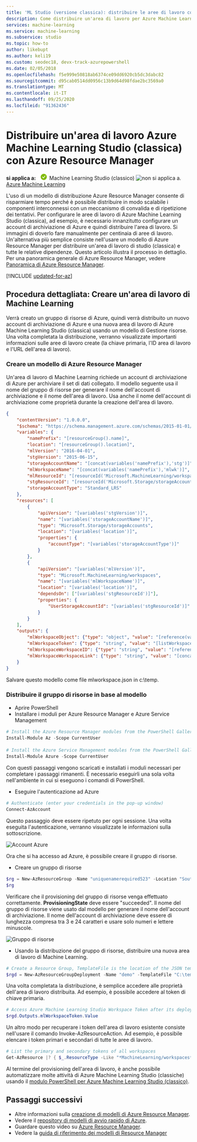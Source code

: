 ```yaml
---
title: 'ML Studio (versione classica): distribuire le aree di lavoro con Azure Resource Manager-Azure'
description: Come distribuire un'area di lavoro per Azure Machine Learning Studio (classico) con Azure Resource Manager modello
services: machine-learning
ms.service: machine-learning
ms.subservice: studio
ms.topic: how-to
author: likebupt
ms.author: keli19
ms.custom: seodec18, devx-track-azurepowershell
ms.date: 02/05/2018
ms.openlocfilehash: f5e999e50818ab6374ce09dd6920cb5dc3dabc82
ms.sourcegitcommit: d95cab0514dd0956c13b9d64d98fdae2bc3569a0
ms.translationtype: MT
ms.contentlocale: it-IT
ms.lasthandoff: 09/25/2020
ms.locfileid: "91362436"
---
```

# <a name="deploy-azure-machine-learning-studio-classic-workspace-using-azure-resource-manager"></a>Distribuire un'area di lavoro Azure Machine Learning Studio (classica) con Azure Resource Manager

**si applica a:** ![ Si applica a. ](../../../includes/media/aml-applies-to-skus/yes.png) Machine Learning Studio (classico) ![ non si applica a.](../../../includes/media/aml-applies-to-skus/no.png)[ Azure Machine Learning](../compare-azure-ml-to-studio-classic.md)  

L'uso di un modello di distribuzione Azure Resource Manager consente di risparmiare tempo perché è possibile distribuire in modo scalabile i componenti interconnessi con un meccanismo di convalida e di ripetizione dei tentativi. Per configurare le aree di lavoro di Azure Machine Learning Studio (classica), ad esempio, è necessario innanzitutto configurare un account di archiviazione di Azure e quindi distribuire l'area di lavoro. Si immagini di doverlo fare manualmente per centinaia di aree di lavoro. Un'alternativa più semplice consiste nell'usare un modello di Azure Resource Manager per distribuire un'area di lavoro di studio (classica) e tutte le relative dipendenze. Questo articolo illustra il processo in dettaglio. Per una panoramica generale di Azure Resource Manager, vedere [Panoramica di Azure Resource Manager](../../azure-resource-manager/management/overview.md).

[!INCLUDE [updated-for-az](../../../includes/updated-for-az.md)]

## <a name="step-by-step-create-a-machine-learning-workspace"></a>Procedura dettagliata: Creare un'area di lavoro di Machine Learning
Verrà creato un gruppo di risorse di Azure, quindi verrà distribuito un nuovo account di archiviazione di Azure e una nuova area di lavoro di Azure Machine Learning Studio (classica) usando un modello di Gestione risorse. Una volta completata la distribuzione, verranno visualizzate importanti informazioni sulle aree di lavoro create (la chiave primaria, l'ID area di lavoro e l'URL dell'area di lavoro).

### <a name="create-an-azure-resource-manager-template"></a>Creare un modello di Azure Resource Manager

Un'area di lavoro di Machine Learning richiede un account di archiviazione di Azure per archiviare il set di dati collegato.
Il modello seguente usa il nome del gruppo di risorse per generare il nome dell'account di archiviazione e il nome dell'area di lavoro.  Usa anche il nome dell'account di archiviazione come proprietà durante la creazione dell'area di lavoro.

```json
{
    "contentVersion": "1.0.0.0",
    "$schema": "https://schema.management.azure.com/schemas/2015-01-01/deploymentTemplate.json#",
    "variables": {
        "namePrefix": "[resourceGroup().name]",
        "location": "[resourceGroup().location]",
        "mlVersion": "2016-04-01",
        "stgVersion": "2015-06-15",
        "storageAccountName": "[concat(variables('namePrefix'),'stg')]",
        "mlWorkspaceName": "[concat(variables('namePrefix'),'mlwk')]",
        "mlResourceId": "[resourceId('Microsoft.MachineLearning/workspaces', variables('mlWorkspaceName'))]",
        "stgResourceId": "[resourceId('Microsoft.Storage/storageAccounts', variables('storageAccountName'))]",
        "storageAccountType": "Standard_LRS"
    },
    "resources": [
        {
            "apiVersion": "[variables('stgVersion')]",
            "name": "[variables('storageAccountName')]",
            "type": "Microsoft.Storage/storageAccounts",
            "location": "[variables('location')]",
            "properties": {
                "accountType": "[variables('storageAccountType')]"
            }
        },
        {
            "apiVersion": "[variables('mlVersion')]",
            "type": "Microsoft.MachineLearning/workspaces",
            "name": "[variables('mlWorkspaceName')]",
            "location": "[variables('location')]",
            "dependsOn": ["[variables('stgResourceId')]"],
            "properties": {
                "UserStorageAccountId": "[variables('stgResourceId')]"
            }
        }
    ],
    "outputs": {
        "mlWorkspaceObject": {"type": "object", "value": "[reference(variables('mlResourceId'), variables('mlVersion'))]"},
        "mlWorkspaceToken": {"type": "string", "value": "[listWorkspaceKeys(variables('mlResourceId'), variables('mlVersion')).primaryToken]"},
        "mlWorkspaceWorkspaceID": {"type": "string", "value": "[reference(variables('mlResourceId'), variables('mlVersion')).WorkspaceId]"},
        "mlWorkspaceWorkspaceLink": {"type": "string", "value": "[concat('https://studio.azureml.net/Home/ViewWorkspace/', reference(variables('mlResourceId'), variables('mlVersion')).WorkspaceId)]"}
    }
}

```
Salvare questo modello come file mlworkspace.json in c:\temp\.

### <a name="deploy-the-resource-group-based-on-the-template"></a>Distribuire il gruppo di risorse in base al modello

* Aprire PowerShell
* Installare i moduli per Azure Resource Manager e Azure Service Management

```powershell
# Install the Azure Resource Manager modules from the PowerShell Gallery (press "A")
Install-Module Az -Scope CurrentUser

# Install the Azure Service Management modules from the PowerShell Gallery (press "A")
Install-Module Azure -Scope CurrentUser
```

   Con questi passaggi vengono scaricati e installati i moduli necessari per completare i passaggi rimanenti. È necessario eseguirli una sola volta nell'ambiente in cui si eseguono i comandi di PowerShell.

* Eseguire l'autenticazione ad Azure

```powershell
# Authenticate (enter your credentials in the pop-up window)
Connect-AzAccount
```
Questo passaggio deve essere ripetuto per ogni sessione. Una volta eseguita l'autenticazione, verranno visualizzate le informazioni sulla sottoscrizione.

![Account Azure](./media/deploy-with-resource-manager-template/azuresubscription.png)

Ora che si ha accesso ad Azure, è possibile creare il gruppo di risorse.

* Creare un gruppo di risorse

```powershell
$rg = New-AzResourceGroup -Name "uniquenamerequired523" -Location "South Central US"
$rg
```

Verificare che il provisioning del gruppo di risorse venga effettuato correttamente. **ProvisioningState** deve essere "succeeded".
Il nome del gruppo di risorse viene usato dal modello per generare il nome dell'account di archiviazione. Il nome dell'account di archiviazione deve essere di lunghezza compresa tra 3 e 24 caratteri e usare solo numeri e lettere minuscole.

![Gruppo di risorse](./media/deploy-with-resource-manager-template/resourcegroupprovisioning.png)

* Usando la distribuzione del gruppo di risorse, distribuire una nuova area di lavoro di Machine Learning.

```powershell
# Create a Resource Group, TemplateFile is the location of the JSON template.
$rgd = New-AzResourceGroupDeployment -Name "demo" -TemplateFile "C:\temp\mlworkspace.json" -ResourceGroupName $rg.ResourceGroupName
```

Una volta completata la distribuzione, è semplice accedere alle proprietà dell'area di lavoro distribuita. Ad esempio, è possibile accedere al token di chiave primaria.

```powershell
# Access Azure Machine Learning Studio Workspace Token after its deployment.
$rgd.Outputs.mlWorkspaceToken.Value
```

Un altro modo per recuperare i token dell'area di lavoro esistente consiste nell'usare il comando Invoke-AzResourceAction. Ad esempio, è possibile elencare i token primari e secondari di tutte le aree di lavoro.

```powershell
# List the primary and secondary tokens of all workspaces
Get-AzResource |? { $_.ResourceType -Like "*MachineLearning/workspaces*"} |ForEach-Object { Invoke-AzResourceAction -ResourceId $_.ResourceId -Action listworkspacekeys -Force}
```
Al termine del provisioning dell'area di lavoro, è anche possibile automatizzare molte attività di Azure Machine Learning Studio (classiche) usando il [modulo PowerShell per Azure Machine Learning Studio (classico)](https://aka.ms/amlps).

## <a name="next-steps"></a>Passaggi successivi

* Altre informazioni sulla [creazione di modelli di Azure Resource Manager](../../azure-resource-manager/templates/template-syntax.md).
* Vedere il [repository di modelli di avvio rapido di Azure](https://github.com/Azure/azure-quickstart-templates).
* Guardare questo video su [Azure Resource Manager](https://channel9.msdn.com/Events/Ignite/2015/C9-39).
* Vedere la [guida di riferimento dei modelli di Resource Manager](https://docs.microsoft.com/azure/templates/microsoft.machinelearning/allversions)

<!--Link references-->
